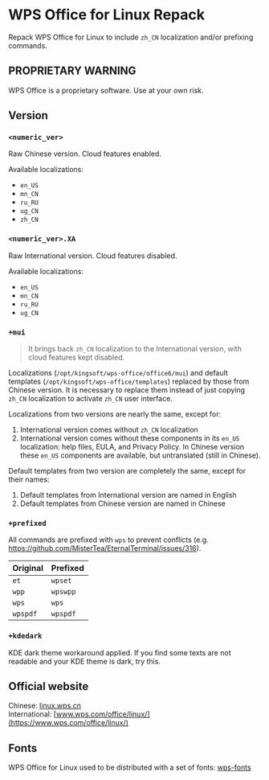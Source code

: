 # WPS Office for Linux Repack

Repack WPS Office for Linux to include `zh_CN` localization and/or prefixing commands.

## PROPRIETARY WARNING

WPS Office is a proprietary software. Use at your own risk.

## Version

### `<numeric_ver>`

Raw Chinese version. Cloud features enabled.

Available localizations:

* `en_US`
* `mn_CN`
* `ru_RU`
* `ug_CN`
* `zh_CN`

### `<numeric_ver>.XA`

Raw International version. Cloud features disabled.

Available localizations:

* `en_US`
* `mn_CN`
* `ru_RU`
* `ug_CN`

### `+mui`

> It brings back `zh_CN` localization to the International version, with cloud features kept disabled.

Localizations (`/opt/kingsoft/wps-office/office6/mui`) and default templates (`/opt/kingsoft/wps-office/templates`) replaced by those from Chinese version. It is necessary to replace them instead of just copying `zh_CN` localization to activate `zh_CN` user interface.

Localizations from two versions are nearly the same, except for:

1. International version comes without `zh_CN` localization
2. International version comes without these components in its `en_US` localization: help files, EULA, and Privacy Policy. In Chinese version these `en_US` components are available, but untranslated (still in Chinese).

Default templates from two version are completely the same, except for their names:

1. Default templates from International version are named in English
2. Default templates from Chinese version are named in Chinese

### `+prefixed`

All commands are prefixed with `wps` to prevent conflicts (e.g. https://github.com/MisterTea/EternalTerminal/issues/316).

| Original | Prefixed |
|----------|----------|
| `et`     | `wpset`  |
| `wpp`    | `wpswpp` |
| `wps`    | `wps`    |
| `wpspdf` | `wpspdf` |

### `+kdedark`

KDE dark theme workaround applied. If you find some texts are not readable and your KDE theme is dark, try this.

## Official website

Chinese: [linux.wps.cn](https://linux.wps.cn)  
International: [www.wps.com/office/linux/](https://www.wps.com/office/linux/)

## Fonts

WPS Office for Linux used to be distributed with a set of fonts: [wps-fonts](https://github.com/Rongronggg9/wps-fonts)

